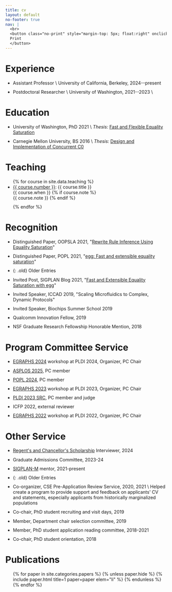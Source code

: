 ```yaml
---
title: cv
layout: default
no-footer: true
nav: |
  <br>
  <button class="no-print" style="margin-top: 5px; float:right" onclick="window.print();return false;">
  Print
  </button>
---
```


<style>
@media print {
  h1 { font-size: 100% }
  main > ul {
    font-size: 80%;
    list-style: none;
    padding-left: 0;
  }
  a { color: black !important }
  a * { color: black !important }
}
li { margin-bottom: 0.8em }

li.old { display: none }
li.old ~ li {
  display: none;
}
</style>


# Experience

- Assistant Professor \\
  University of California, Berkeley, 2024--present 
- Postdoctoral Researcher \\
  University of Washington, 2021--2023 \\
  <!-- Led and participated in research projects, published papers, mentored a diverse range of undergraduate students -->

# Education

- University of Washington, PhD 2021 \\
  _Thesis:_ [Fast and Flexible Equality Saturation](https://www.mwillsey.com/thesis/thesis.pdf)
  <!-- _Project page_: [`egraphs-good.github.io`](https://egraphs-good.github.io) -->
- Carnegie Mellon University, BS 2016 \\
  _Thesis:_ [Design and Implementation of Concurrent C0](https://www.mwillsey.com/papers/thesis-cc0)

<!-- - Research Intern \\
  OctoML, Summer 2020 \\
  Designed and implemented a state-of-the-art term rewriting system for TVM -->

# Teaching

<ul>
{% for course in site.data.teaching %}
  <li>
    <a href="{{ course.url }}">{{ course.number }}</a>: {{ course.title }}
    <br> {{ course.when }}
    {% if course.note %} <br> {{ course.note }} {% endif %}
  </li>
{% endfor %}
</ul>

# Recognition

- Distinguished Paper, OOPSLA 2021, "[Rewrite Rule Inference Using Equality Saturation](/papers/ruler)"
- Distinguished Paper, POPL 2021, "[egg: Fast and extensible equality saturation](/papers/egg)"
- {: .old} Older Entries
- Invited Post, SIGPLAN Blog 2021, "[Fast and Extensible Equality Saturation with egg](https://blog.sigplan.org/2021/04/06/equality-saturation-with-egg/)"
- Invited Speaker, ICCAD 2019, "Scaling Microfluidics to Complex, Dynamic Protocols"
- Invited Speaker, Biochips Summer School 2019
- Qualcomm Innovation Fellow, 2019
- NSF Graduate Research Fellowship Honorable Mention, 2018

# Program Committee Service

<!-- - [Foundations and Trends in Databases](https://www.nowpublishers.com/DBS), Reviewer, 2024 -->
- [EGRAPHS 2024](https://pldi24.sigplan.org/home/egraphs-2024) workshop at PLDI 2024, Organizer, PC Chair
- [ASPLOS 2025](https://www.asplos-conference.org/asplos-2025-call-for-papers/), PC member
- [POPL 2024](https://popl24.sigplan.org), PC member
- [EGRAPHS 2023](https://pldi23.sigplan.org/home/egraphs-2023) workshop at PLDI 2023, Organizer, PC Chair
- [PLDI 2023 SRC](https://pldi23.sigplan.org/track/pldi-2023-src), PC member and judge
- ICFP 2022, external reviewer
- [EGRAPHS 2022](https://pldi22.sigplan.org/home/egraphs-2022) workshop at PLDI 2022, Organizer, PC Chair

# Other Service

- [Regent's and Chancellor's Scholarship](https://financialaid.berkeley.edu/types-of-aid-at-berkeley/scholarships/regents-and-chancellors-scholarship/) Interviewer, 2024
- Graduate Admissions Committee, 2023-24
- [SIGPLAN-M](https://www.sigplan.org/LongTermMentoring/) mentor, 2021-present
- {: .old} Older Entries
- Co-organizer, CSE Pre-Application Review Service, 2020, 2021 \\
  Helped create a program to provide support and feedback on applicants' CV and statements,
  especially applicants from historically marginalized populations
- Co-chair, PhD student recruiting and visit days, 2019
- Member, Department chair selection committee, 2019
- Member, PhD student application reading committee, 2018-2021
- Co-chair, PhD student orientation, 2018
<!-- - Co-organizer: RCR, TGIF, Pocsci -->

<!-- <div class="pagebreak"></div> -->

# Publications

<ul class="papers">
<style>
.paper-title { font-size: 100% }
</style>
{% for paper in site.categories.papers %}
  {% unless paper.hide %}
    {% include paper.html title=1 paper=paper elem="li" %}
  {% endunless %}
{% endfor %}
</ul>
